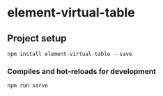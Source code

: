 # element-virtual-table

## Project setup
```
npm install element-virtual-table --save
```

### Compiles and hot-reloads for development
```
npm run serve
```

